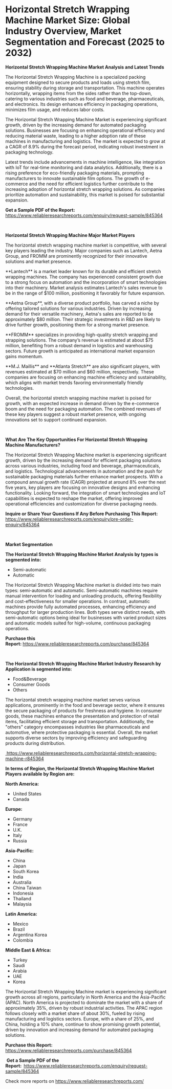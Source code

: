 <p><h1>Horizontal Stretch Wrapping Machine Market Size: Global Industry Overview, Market Segmentation and Forecast (2025 to 2032)</h1></p><p><strong>Horizontal Stretch Wrapping Machine Market Analysis and Latest Trends</strong></p>
<p><p>The Horizontal Stretch Wrapping Machine is a specialized packing equipment designed to secure products and loads using stretch film, ensuring stability during storage and transportation. This machine operates horizontally, wrapping items from the sides rather than the top-down, catering to various industries such as food and beverage, pharmaceuticals, and electronics. Its design enhances efficiency in packaging operations, minimizes film usage, and reduces labor costs.</p><p>The Horizontal Stretch Wrapping Machine Market is experiencing significant growth, driven by the increasing demand for automated packaging solutions. Businesses are focusing on enhancing operational efficiency and reducing material waste, leading to a higher adoption rate of these machines in manufacturing and logistics. The market is expected to grow at a CAGR of 8.9% during the forecast period, indicating robust investment in packaging technology.</p><p>Latest trends include advancements in machine intelligence, like integration with IoT for real-time monitoring and data analytics. Additionally, there is a rising preference for eco-friendly packaging materials, prompting manufacturers to innovate sustainable film options. The growth of e-commerce and the need for efficient logistics further contribute to the increasing adoption of horizontal stretch wrapping solutions. As companies prioritize automation and sustainability, this market is poised for substantial expansion.</p></p>
<p><strong>Get a Sample PDF of the Report:&nbsp;</strong> <a href="https://www.reliableresearchreports.com/enquiry/request-sample/845364?utm_campaign=3383&utm_medium=2&utm_source=Github&utm_content=ia&utm_term=09042025&utm_id=horizontal-stretch-wrapping-machine">https://www.reliableresearchreports.com/enquiry/request-sample/845364</a></p>
<p>&nbsp;</p>
<p><strong>Horizontal Stretch Wrapping Machine Major Market Players</strong></p>
<p><p>The horizontal stretch wrapping machine market is competitive, with several key players leading the industry. Major companies such as Lantech, Aetna Group, and FROMM are prominently recognized for their innovative solutions and market presence.</p><p>**Lantech** is a market leader known for its durable and efficient stretch wrapping machines. The company has experienced consistent growth due to a strong focus on automation and the incorporation of smart technologies into their machinery. Market analysis estimates Lantech's sales revenue to be in the range of $100 million, positioning it favorably for future expansion.</p><p>**Aetna Group**, with a diverse product portfolio, has carved a niche by offering tailored solutions for various industries. Driven by increasing demand for their versatile machinery, Aetna's sales are reported to be approximately $80 million. Their strategic investments in R&D are likely to drive further growth, positioning them for a strong market presence.</p><p>**FROMM** specializes in providing high-quality stretch wrapping and strapping solutions. The company’s revenue is estimated at about $75 million, benefiting from a robust demand in logistics and warehousing sectors. Future growth is anticipated as international market expansion gains momentum.</p><p>**M.J. Maillis** and **Atlanta Stretch** are also significant players, with revenues estimated at $70 million and $60 million, respectively. These companies are focusing on enhancing machine efficiency and sustainability, which aligns with market trends favoring environmentally friendly technologies.</p><p>Overall, the horizontal stretch wrapping machine market is poised for growth, with an expected increase in demand driven by the e-commerce boom and the need for packaging automation. The combined revenues of these key players suggest a robust market presence, with ongoing innovations set to support continued expansion.</p></p>
<p>&nbsp;</p>
<p><strong>What Are The Key Opportunities For Horizontal Stretch Wrapping Machine Manufacturers?</strong></p>
<p><p>The Horizontal Stretch Wrapping Machine market is experiencing significant growth, driven by the increasing demand for efficient packaging solutions across various industries, including food and beverage, pharmaceuticals, and logistics. Technological advancements in automation and the push for sustainable packaging materials further enhance market prospects. With a compound annual growth rate (CAGR) projected at around 8% over the next five years, key players are focusing on innovative designs and enhancing functionality. Looking forward, the integration of smart technologies and IoT capabilities is expected to reshape the market, offering improved operational efficiencies and customization for diverse packaging needs.</p></p>
<p><strong>Inquire or Share Your Questions If Any Before Purchasing This Report:</strong> <a href="https://www.reliableresearchreports.com/enquiry/pre-order-enquiry/845364?utm_campaign=3383&utm_medium=2&utm_source=Github&utm_content=ia&utm_term=09042025&utm_id=horizontal-stretch-wrapping-machine">https://www.reliableresearchreports.com/enquiry/pre-order-enquiry/845364</a></p>
<p>&nbsp;</p>
<p><strong>Market Segmentation</strong></p>
<p><strong>The Horizontal Stretch Wrapping Machine Market Analysis by types is segmented into:</strong></p>
<p><ul><li>Semi-automatic</li><li>Automatic</li></ul></p>
<p><p>The Horizontal Stretch Wrapping Machine market is divided into two main types: semi-automatic and automatic. Semi-automatic machines require manual intervention for loading and unloading products, offering flexibility and cost-effectiveness for smaller operations. In contrast, automatic machines provide fully automated processes, enhancing efficiency and throughput for larger production lines. Both types serve distinct needs, with semi-automatic options being ideal for businesses with varied product sizes and automatic models suited for high-volume, continuous packaging operations.</p></p>
<p><strong>Purchase this Report:&nbsp;</strong><a href="https://www.reliableresearchreports.com/purchase/845364?utm_campaign=3383&utm_medium=2&utm_source=Github&utm_content=ia&utm_term=09042025&utm_id=horizontal-stretch-wrapping-machine">https://www.reliableresearchreports.com/purchase/845364</a></p>
<p>&nbsp;</p>
<p><strong>The Horizontal Stretch Wrapping Machine Market Industry Research by Application is segmented into:</strong></p>
<p><ul><li>Food&Beverage</li><li>Consumer Goods</li><li>Others</li></ul></p>
<p><p>The horizontal stretch wrapping machine market serves various applications, prominently in the food and beverage sector, where it ensures the secure packaging of products for freshness and hygiene. In consumer goods, these machines enhance the presentation and protection of retail items, facilitating efficient storage and transportation. Additionally, the "others" category encompasses industries like pharmaceuticals and automotive, where protective packaging is essential. Overall, the market supports diverse sectors by improving efficiency and safeguarding products during distribution.</p></p>
<p><a href="https://www.reliableresearchreports.com/horizontal-stretch-wrapping-machine-r845364?utm_campaign=3383&utm_medium=2&utm_source=Github&utm_content=ia&utm_term=09042025&utm_id=horizontal-stretch-wrapping-machine">&nbsp;https://www.reliableresearchreports.com/horizontal-stretch-wrapping-machine-r845364</a></p>
<p><strong>In terms of Region, the Horizontal Stretch Wrapping Machine Market Players available by Region are:</strong></p>
<p>
    <p> <strong> North America: </strong>
        <ul>
            <li>United States</li>
            <li>Canada</li>
        </ul>
        </p> 
    <p> <strong> Europe: </strong>
        <ul>
            <li>Germany</li>
            <li>France</li>
            <li>U.K.</li>
            <li>Italy</li>
            <li>Russia</li>
        </ul>
        </p> 
    <p> <strong> Asia-Pacific: </strong>
        <ul>
            <li>China</li>
            <li>Japan</li>
            <li>South Korea</li>
            <li>India</li>
            <li>Australia</li>
            <li>China Taiwan</li>
            <li>Indonesia</li>
            <li>Thailand</li>
            <li>Malaysia</li>
        </ul>
        </p> 
    <p> <strong> Latin America: </strong>
        <ul>
            <li>Mexico</li>
            <li>Brazil</li>
            <li>Argentina Korea</li>
            <li>Colombia</li>
        </ul>
        </p> 
    <p> <strong> Middle East & Africa: </strong>
        <ul>
            <li>Turkey</li>
            <li>Saudi</li>
            <li>Arabia</li>
            <li>UAE</li>
            <li>Korea</li>
        </ul>
    </p>
    </p>
<p><p>The Horizontal Stretch Wrapping Machine market is experiencing significant growth across all regions, particularly in North America and the Asia-Pacific (APAC). North America is projected to dominate the market with a share of approximately 35%, driven by robust industrial activities. The APAC region follows closely with a market share of about 30%, fueled by rising manufacturing and logistics sectors. Europe, with a share of 25%, and China, holding a 10% share, continue to show promising growth potential, driven by innovation and increasing demand for automated packaging solutions.</p></p>
<p><strong>Purchase this Report: </strong><a href="https://www.reliableresearchreports.com/purchase/845364?utm_campaign=3383&utm_medium=2&utm_source=Github&utm_content=ia&utm_term=09042025&utm_id=horizontal-stretch-wrapping-machine">https://www.reliableresearchreports.com/purchase/845364</a></p>
<p>&nbsp;<strong>Get a Sample PDF of the Report:&nbsp;&nbsp;</strong><a href="https://www.reliableresearchreports.com/enquiry/request-sample/845364?utm_campaign=3383&utm_medium=2&utm_source=Github&utm_content=ia&utm_term=09042025&utm_id=horizontal-stretch-wrapping-machine">https://www.reliableresearchreports.com/enquiry/request-sample/845364</a></p>
<p><strong></strong></p>
<p>Check more reports on <a href="https://www.reliableresearchreports.com/?utm_campaign=3383&utm_medium=2&utm_source=Github&utm_content=ia&utm_term=09042025&utm_id=horizontal-stretch-wrapping-machine">https://www.reliableresearchreports.com/</a></p>